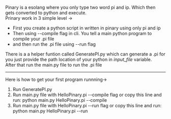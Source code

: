 Pinary is a esolang where you only type two word pi and ip. Which then gets converted to python and execute. <br>
Prinary work in 3 simple level -><br>
  <ul>
    <li>First you create a python script in written in pinary using only pi and ip</li>
    <li>Then using --compile flag in cli. You tell a main python program to compile your .pi file</li>
    <li>and then run the .pi file using --run flag</li>
  </ul>

There is a a helper funtion called GeneratePI.py which can generate a .pi for you just provide the path location of your python in _input_file_ variable.<br>
After that run the main.py file to run the .pi file

<hr>


Here is how to get your first program runnning-><br>
  <ol>
    <li>Run GeneratePI.py</li>
    <li>Run main.py file with HelloPinary.pi --compile flag or copy this line and run: python main.py HelloPinary.pi --compile</li>
    <li>Run main.py file with HelloPinary.pi --run flag or copy this line and run: python main.py HelloPinary.pi --run</li>
  </ol>

